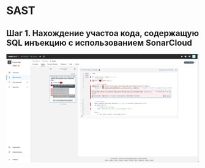 # SAST

## Шаг 1. Нахождение участоа кода, содержащую SQL инъекцию с использованием SonarCloud

![SonarCloud](SonarCloud.png)